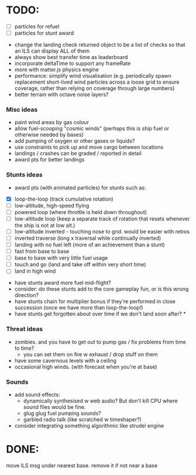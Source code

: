 # TODO:

-   [ ] particles for refuel
-   [ ] particles for stunt award
-   change the landing check returned object to be a list of checks so that an ILS can display ALL of them
-   always show best transfer time as leaderboard
-   incorporate deltaTime to support any frameRate
-   more with matter.js physics engine
-   performance: simplify wind visualisation (e.g. periodically spawn replacement short-lived wind particles across a loose grid to ensure coverage, rather than relying on coverage through large numbers)
-   better terrain with octave noise layers?

### Misc ideas

-   paint wind areas by gas colour
-   allow fuel-scooping "cosmic winds" (perhaps this is ship fuel or otherwise needed by bases)
-   add pumping of oxygen or other gases or liquids?
-   use constraints to pick up and move cargo between locations
-   landings / crashes can be graded / reported in detail
-   award pts for better landings

### Stunts ideas

-   award pts (with animated particles) for stunts such as:
-   [x] loop-the-loop (track cumulative rotation)
-   [ ] low-altitude, high-speed flying
-   [ ] powered loop (where throttle is held down throughout)
-   [ ] low-altitude loop (keep a separate track of rotation that resets whenever the ship is not at low alt.)
-   [ ] low-altitude inverted - touching nose to gnd. would be easier with retros
-   [ ] inverted traverse (long x traversal while continually inverted)
-   [ ] landing with no fuel left (more of an achievement than a stunt)
-   [ ] fast from base to base
-   [ ] base to base with very little fuel usage
-   [ ] touch and go (land and take off within very short time)
-   [ ] land in high wind
-   have stunts award more fuel mid-flight?
-   consider: do these stunts add to the core gameplay fun, or is this wrong direction?
-   have stunts chain for multiplier bonus if they're performed in close succession (once we have more than loop-the-loop!)
-   have stunts get forgotten about over time if we don't land soon after? \*

### Threat ideas

-   zombies. and you have to get out to pump gas / fix problems from time to time?
    -   you can set them on fire w exhaust / drop stuff on them
-   have some cavernous levels with a ceiling
-   occasional high winds. (with forecast when you're at base)

### Sounds

-   add sound effects:
    -   dynamically synthesised w web audio? But don't kill CPU where sound files would be fine.
    -   glug glug fuel pumping sounds?
    -   garbled radio talk (like scratched w timeshaper?)
-   consider integrating something algorithmic like strudel engine

# DONE:

move ILS msg under nearest base. remove it if not near a base
